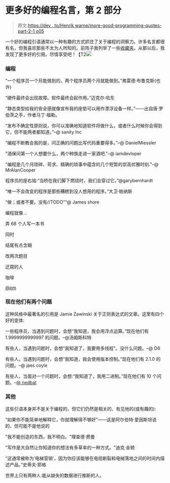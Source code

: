 # 更多好的编程名言，第 2 部分

> 原文:[https://dev . to/Henrik warne/more-good-programming-quotes-part-2-1 o05](https://dev.to/henrikwarne/more-good-programming-quotes-part-2-1o05)

一个好的编程引语通常以一种有趣的方式抓住了关于编程的洞察力。许多名言都很有名，但我喜欢那些不太为人所知的。前阵子我列举了一些[收藏夹](https://henrikwarne.com/2016/04/17/more-good-programming-quotes/)。从那以后，我发现了更多好的引用。尽情享受吧！【T2![](../Images/c9e8d9a07be47bdea2294d9b99f8eaab.png)

### [](#programming)编程

“一个程序员一个月能做到的，两个程序员两个月就能做到。”弗雷德·布鲁克斯(也许)

“硬件最终会出现故障。软件最终会起作用。”迈克尔·哈东

“静态类型给我的安全感就像宣布我的座垫可以用作漂浮设备一样。”——出自唐·罗伯茨之手，作者马丁·福勒。

“发布不确定性原则说，你可以准确地知道软件将做什么，或者什么时候你会得到它，但不能两者都知道。”–@ sanity Inc

“编程不断教会我的是，问正确的问题比写代码重要得多。”–@ DanielMiessler

"酒保问第一个人想要什么，两个种族走进一家酒吧."–@ iamdevloper

"编程是几个月琐碎、苛求、精确的琐事中蕴含的几个短暂的崇高优雅时刻."–@ MrAlanCooper

程序员的座右铭:“当桥在我们脚下燃烧时，我们会穿过它。”@garybernhardt

“唯一不会改变的程序是那些糟糕到没人想用的程序。”大卫·帕纳斯

“做；或者不要。没有//TODO”“@ James shore

编程就像…

弄 68 个人写一本书

同时

结尾有点含糊

改两次题目

迂腐的人

咖啡

[@pm](https://dev.to/pm)

### 现在他们有两个问题

这种风格中最著名的引用是 Jamie Zawinski 关于正则表达式的文章。这里有四个好的变体:

一些程序员，当遇到问题时，会想“我知道，我会用浮点运算。”现在他们有 1.9999999999997 的问题。–@汤姆斯科特

有些人，当遇到问题时，会想“我知道了，我要用多线程”。没什么问题。–@ D6

有些人，当遇到问题时，会想“我知道，我会使用版本控制。”现在他们有 2.1.0 的问题。–@ jaes coyle

有些人，当面对一个问题时，会想:“我知道了，我用二进制。”现在他们有 10 个问题。–[@ nedbat](https://dev.to/nedbat)

### [](#other)其他

这些引语本身并不是关于编程的，但它们仍然是相关的、有见地的(或有趣的):

“如果你不能简单地解释它，你就理解得不够好”——这是阿尔伯特·爱因斯坦说的，但可能不是他说的

"我不能创造的东西，我不明白。"理查德·费曼

"写作是大自然让你知道你的想法有多草率的一种方式。"迪克·金顿

“这通常被称为‘电梯营销’，因为你应该能够在电缆断裂和电梯落地之间的时间内描述产品。”史蒂夫·耶格

世界上只有两种人:能从缺失的数据进行推断的人。